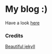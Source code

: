 # My blog :)
Have a look [here](https://valtersantosmatos.github.io/)

### Credits
[Beautiful jekyll](https://github.com/daattali/beautiful-jekyll)
